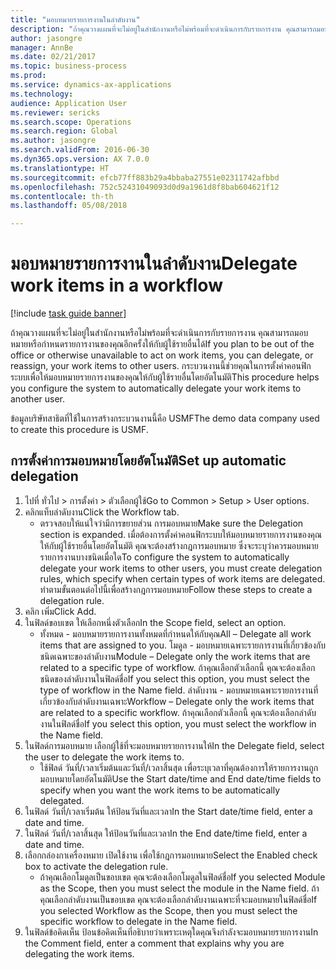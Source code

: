 ```yaml
--- 
title: "มอบหมายรายการงานในลำดับงาน"
description: "ถ้าคุณวางแผนที่จะไม่อยู่ในสำนักงานหรือไม่พร้อมที่จะดำเนินการกับรายการงาน คุณสามารถมอบหมายหรือกำหนดรายการงานของคุณอีกครั้งให้กับผู้ใช้รายอื่นได้"
author: jasongre
manager: AnnBe
ms.date: 02/21/2017
ms.topic: business-process
ms.prod: 
ms.service: dynamics-ax-applications
ms.technology: 
audience: Application User
ms.reviewer: sericks
ms.search.scope: Operations
ms.search.region: Global
ms.author: jasongre
ms.search.validFrom: 2016-06-30
ms.dyn365.ops.version: AX 7.0.0
ms.translationtype: HT
ms.sourcegitcommit: efcb77ff883b29a4bbaba27551e02311742afbbd
ms.openlocfilehash: 752c52431049093d0d9a1961d8f8bab604621f12
ms.contentlocale: th-th
ms.lasthandoff: 05/08/2018

---
```

# <a name="delegate-work-items-in-a-workflow"></a><span data-ttu-id="d4bcf-103">มอบหมายรายการงานในลำดับงาน</span><span class="sxs-lookup"><span data-stu-id="d4bcf-103">Delegate work items in a workflow</span></span>

[!include [task guide banner](../../includes/task-guide-banner.md)]

<span data-ttu-id="d4bcf-104">ถ้าคุณวางแผนที่จะไม่อยู่ในสำนักงานหรือไม่พร้อมที่จะดำเนินการกับรายการงาน คุณสามารถมอบหมายหรือกำหนดรายการงานของคุณอีกครั้งให้กับผู้ใช้รายอื่นได้</span><span class="sxs-lookup"><span data-stu-id="d4bcf-104">If you plan to be out of the office or otherwise unavailable to act on work items, you can delegate, or reassign, your work items to other users.</span></span> <span data-ttu-id="d4bcf-105">กระบวนงานนี้ช่วยคุณในการตั้งค่าคอนฟิกระบบเพื่อให้มอบหมายรายการงานของคุณให้กับผู้ใช้รายอื่นโดยอัตโนมัติ</span><span class="sxs-lookup"><span data-stu-id="d4bcf-105">This procedure helps you configure the system to automatically delegate your work items to another user.</span></span>



<span data-ttu-id="d4bcf-106">ข้อมูลบริษัทสาธิตที่ใช้ในการสร้างกระบวนงานนี้คือ USMF</span><span class="sxs-lookup"><span data-stu-id="d4bcf-106">The demo data company used to create this procedure is USMF.</span></span>


## <a name="set-up-automatic-delegation"></a><span data-ttu-id="d4bcf-107">การตั้งค่าการมอบหมายโดยอัตโนมัติ</span><span class="sxs-lookup"><span data-stu-id="d4bcf-107">Set up automatic delegation</span></span>
1. <span data-ttu-id="d4bcf-108">ไปที่ ทั่วไป > การตั้งค่า > ตัวเลือกผู้ใช้</span><span class="sxs-lookup"><span data-stu-id="d4bcf-108">Go to Common > Setup > User options.</span></span>
2. <span data-ttu-id="d4bcf-109">คลิกแท็บลำดับงาน</span><span class="sxs-lookup"><span data-stu-id="d4bcf-109">Click the Workflow tab.</span></span>
    * <span data-ttu-id="d4bcf-110">ตรวจสอบให้แน่ใจว่ามีการขยายส่วน การมอบหมาย</span><span class="sxs-lookup"><span data-stu-id="d4bcf-110">Make sure the Delegation section is expanded.</span></span>    <span data-ttu-id="d4bcf-111">เมื่อต้องการตั้งค่าคอนฟิกระบบให้มอบหมายรายการงานของคุณให้กับผู้ใช้รายอื่นโดยอัตโนมัติ คุณจะต้องสร้างกฎการมอบหมาย ซึ่งจะระบุว่าควรมอบหมายรายการงานบางชนิดเมื่อใด</span><span class="sxs-lookup"><span data-stu-id="d4bcf-111">To configure the system to automatically delegate your work items to other users, you must create delegation rules, which specify when certain types of work items are delegated.</span></span> <span data-ttu-id="d4bcf-112">ทำตามขั้นตอนต่อไปนี้เพื่อสร้างกฎการมอบหมาย</span><span class="sxs-lookup"><span data-stu-id="d4bcf-112">Follow these steps to create a delegation rule.</span></span>  
3. <span data-ttu-id="d4bcf-113">คลิก เพิ่ม</span><span class="sxs-lookup"><span data-stu-id="d4bcf-113">Click Add.</span></span>
4. <span data-ttu-id="d4bcf-114">ในฟิลด์ขอบเขต ให้เลือกหนึ่งตัวเลือก</span><span class="sxs-lookup"><span data-stu-id="d4bcf-114">In the Scope field, select an option.</span></span>
    * <span data-ttu-id="d4bcf-115">ทั้งหมด - มอบหมายรายการงานทั้งหมดที่กำหนดให้กับคุณ</span><span class="sxs-lookup"><span data-stu-id="d4bcf-115">All – Delegate all work items that are assigned to you.</span></span>    <span data-ttu-id="d4bcf-116">โมดูล - มอบหมายเฉพาะรายการงานที่เกี่ยวข้องกับชนิดเฉพาะของลำดับงาน</span><span class="sxs-lookup"><span data-stu-id="d4bcf-116">Module – Delegate only the work items that are related to a specific type of workflow.</span></span> <span data-ttu-id="d4bcf-117">ถ้าคุณเลือกตัวเลือกนี้ คุณจะต้องเลือกชนิดของลำดับงานในฟิลด์ชื่อ</span><span class="sxs-lookup"><span data-stu-id="d4bcf-117">If you select this option, you must select the type of workflow in the Name field.</span></span>    <span data-ttu-id="d4bcf-118">ลำดับงาน - มอบหมายเฉพาะรายการงานที่เกี่ยวข้องกับลำดับงานเฉพาะ</span><span class="sxs-lookup"><span data-stu-id="d4bcf-118">Workflow – Delegate only the work items that are related to a specific workflow.</span></span> <span data-ttu-id="d4bcf-119">ถ้าคุณเลือกตัวเลือกนี้ คุณจะต้องเลือกลำดับงานในฟิลด์ชื่อ</span><span class="sxs-lookup"><span data-stu-id="d4bcf-119">If you select this option, you must select the workflow in the Name field.</span></span>  
5. <span data-ttu-id="d4bcf-120">ในฟิลด์การมอบหมาย เลือกผู้ใช้ที่จะมอบหมายรายการงานให้</span><span class="sxs-lookup"><span data-stu-id="d4bcf-120">In the Delegate field, select the user to delegate the work items to.</span></span>
    * <span data-ttu-id="d4bcf-121">ใช้ฟิลด์ วันที่/เวลาเริ่มต้นและวันที่/เวลาสิ้นสุด เพื่อระบุเวลาที่คุณต้องการให้รายการงานถูกมอบหมายโดยอัตโนมัติ</span><span class="sxs-lookup"><span data-stu-id="d4bcf-121">Use the Start date/time and End date/time fields to specify when you want the work items to be automatically delegated.</span></span>  
6. <span data-ttu-id="d4bcf-122">ในฟิลด์ วันที่/เวลาเริ่มต้น ให้ป้อนวันที่และเวลา</span><span class="sxs-lookup"><span data-stu-id="d4bcf-122">In the Start date/time field, enter a date and time.</span></span>
7. <span data-ttu-id="d4bcf-123">ในฟิลด์ วันที่/เวลาสิ้นสุด ให้ป้อนวันที่และเวลา</span><span class="sxs-lookup"><span data-stu-id="d4bcf-123">In the End date/time field, enter a date and time.</span></span>
8. <span data-ttu-id="d4bcf-124">เลือกกล่องกาเครื่องหมาย เปิดใช้งาน เพื่อใช้กฎการมอบหมาย</span><span class="sxs-lookup"><span data-stu-id="d4bcf-124">Select the Enabled check box to activate the delegation rule.</span></span>
    * <span data-ttu-id="d4bcf-125">ถ้าคุณเลือกโมดูลเป็นขอบเขต คุณจะต้องเลือกโมดูลในฟิลด์ชื่อ</span><span class="sxs-lookup"><span data-stu-id="d4bcf-125">If you selected Module as the Scope, then you must select the module in the Name field.</span></span>    <span data-ttu-id="d4bcf-126">ถ้าคุณเลือกลำดับงานเป็นขอบเขต คุณจะต้องเลือกลำดับงานเฉพาะที่จะมอบหมายในฟิลด์ชื่อ</span><span class="sxs-lookup"><span data-stu-id="d4bcf-126">If you selected Workflow as the Scope, then you must select the specific workflow to delegate in the Name field.</span></span>  
9. <span data-ttu-id="d4bcf-127">ในฟิลด์ข้อคิดเห็น ป้อนข้อคิดเห็นที่อธิบายว่าเพราะเหตุใดคุณจึงกำลังจะมอบหมายรายการงาน</span><span class="sxs-lookup"><span data-stu-id="d4bcf-127">In the Comment field, enter a comment that explains why you are delegating the work items.</span></span>



